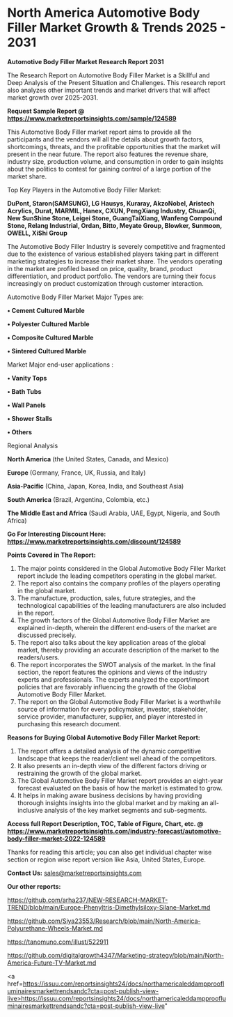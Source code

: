 # North America Automotive Body Filler Market Growth & Trends 2025 - 2031

<strong>Automotive Body Filler Market Research Report 2031</strong>

The Research Report on Automotive Body Filler Market is a Skillful and Deep Analysis of the Present Situation and Challenges. This research report also analyzes other important trends and market drivers that will affect market growth over 2025-2031.

<strong>Request Sample Report @ <a href=https://www.marketreportsinsights.com/sample/124589>https://www.marketreportsinsights.com/sample/124589</a></strong>

This Automotive Body Filler market report aims to provide all the participants and the vendors will all the details about growth factors, shortcomings, threats, and the profitable opportunities that the market will present in the near future. The report also features the revenue share, industry size, production volume, and consumption in order to gain insights about the politics to contest for gaining control of a large portion of the market share.

Top Key Players in the Automotive Body Filler Market:

<strong>DuPont, Staron(SAMSUNG), LG Hausys, Kuraray, AkzoNobel, Aristech Acrylics, Durat, MARMIL, Hanex, CXUN, PengXiang Industry, ChuanQi, New SunShine Stone, Leigei Stone, GuangTaiXiang, Wanfeng Compound Stone, Relang Industrial, Ordan, Bitto, Meyate Group, Blowker, Sunmoon, OWELL, XiShi Group</strong>

The Automotive Body Filler Industry is severely competitive and fragmented due to the existence of various established players taking part in different marketing strategies to increase their market share. The vendors operating in the market are profiled based on price, quality, brand, product differentiation, and product portfolio. The vendors are turning their focus increasingly on product customization through customer interaction.

Automotive Body Filler Market Major Types are:

<strong>• Cement Cultured Marble

• Polyester Cultured Marble

• Composite Cultured Marble

• Sintered Cultured Marble</strong>

Market Major end-user applications :

<strong>• Vanity Tops

• Bath Tubs

• Wall Panels

• Shower Stalls

• Others</strong>

Regional Analysis

</u><strong><b>North America</b></strong> (the United States, Canada, and Mexico)

<strong><b>Europe </b></strong>(Germany, France, UK, Russia, and Italy)

<strong><b>Asia-Pacific</b></strong> (China, Japan, Korea, India, and Southeast Asia)

<strong><b>South America</b></strong> (Brazil, Argentina, Colombia, etc.)

<strong><b>The Middle East and Africa</b></strong> (Saudi Arabia, UAE, Egypt, Nigeria, and South Africa)

<strong>Go For Interesting Discount Here: <a href=https://www.marketreportsinsights.com/discount/124589>https://www.marketreportsinsights.com/discount/124589</a></strong>

<strong>Points Covered in The Report:</strong>
<ol>
  <li>The major points considered in the Global Automotive Body Filler Market report include the leading competitors operating in the global market.</li>
  <li>The report also contains the company profiles of the players operating in the global market.</li>
  <li>The manufacture, production, sales, future strategies, and the technological capabilities of the leading manufacturers are also included in the report.</li>
  <li>The growth factors of the Global Automotive Body Filler Market are explained in-depth, wherein the different end-users of the market are discussed precisely.</li>
  <li>The report also talks about the key application areas of the global market, thereby providing an accurate description of the market to the readers/users.</li>
  <li>The report incorporates the SWOT analysis of the market. In the final section, the report features the opinions and views of the industry experts and professionals. The experts analyzed the export/import policies that are favorably influencing the growth of the Global Automotive Body Filler Market.</li>
  <li>The report on the Global Automotive Body Filler Market is a worthwhile source of information for every policymaker, investor, stakeholder, service provider, manufacturer, supplier, and player interested in purchasing this research document.</li>
</ol>
<strong>Reasons for Buying Global Automotive Body Filler Market Report:</strong>

<ol>
  <li>The report offers a detailed analysis of the dynamic competitive landscape that keeps the reader/client well ahead of the competitors.</li>
  <li>It also presents an in-depth view of the different factors driving or restraining the growth of the global market.</li>
  <li>The Global Automotive Body Filler Market report provides an eight-year forecast evaluated on the basis of how the market is estimated to grow.</li>
  <li>It helps in making aware business decisions by having providing thorough insights insights into the global market and by making an all-inclusive analysis of the key market segments and sub-segments.</li>
</ol>
<strong>Access full Report Description, TOC, Table of Figure, Chart, etc. @ <a href=https://www.marketreportsinsights.com/industry-forecast/automotive-body-filler-market-2022-124589>https://www.marketreportsinsights.com/industry-forecast/automotive-body-filler-market-2022-124589</a></strong>


Thanks for reading this article; you can also get individual chapter wise section or region wise report version like Asia, United States, Europe.

<strong>Contact Us:</strong>
sales@marketreportsinsights.com

<strong>Our other reports:</strong>

<a href=https://github.com/arha237/NEW-RESEARCH-MARKET-TREND/blob/main/Europe-Phenyltris-Dimethylsiloxy-Silane-Market.md>https://github.com/arha237/NEW-RESEARCH-MARKET-TREND/blob/main/Europe-Phenyltris-Dimethylsiloxy-Silane-Market.md</a>

<a href=https://github.com/Siya23553/Research/blob/main/North-America-Polyurethane-Wheels-Market.md>https://github.com/Siya23553/Research/blob/main/North-America-Polyurethane-Wheels-Market.md</a>

<a href=https://tanomuno.com/illust/522911>https://tanomuno.com/illust/522911</a>

<a href=https://github.com/digitalgrowth4347/Marketing-strategy/blob/main/North-America-Future-TV-Market.md>https://github.com/digitalgrowth4347/Marketing-strategy/blob/main/North-America-Future-TV-Market.md</a>

<a href=https://issuu.com/reportsinsights24/docs/northamericaleddampproofluminairesmarkettrendsandc?cta=post-publish-view-live>https://issuu.com/reportsinsights24/docs/northamericaleddampproofluminairesmarkettrendsandc?cta=post-publish-view-live</a>"
